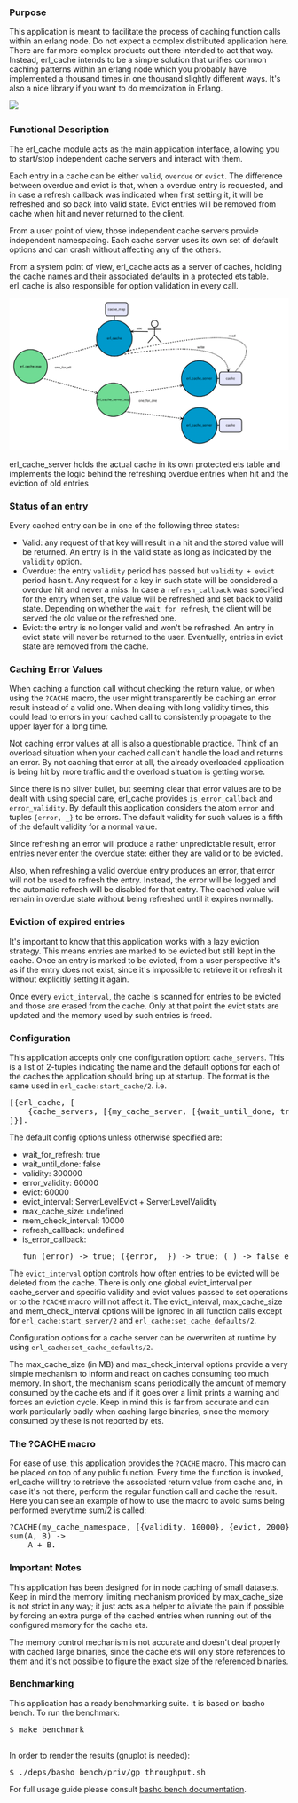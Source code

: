 <!---
@doc <!-- -->

<h3>Purpose</h3>

This application is meant to facilitate the process of caching function calls within an erlang node.
Do not expect a complex distributed application here. There are far more complex products out there
intended to act that way. Instead, erl_cache intends to be a simple solution that unifies common
caching patterns within an erlang node which you probably have implemented a thousand times in one
thousand slightly different ways. It's also a nice library if you want to do memoization in Erlang.

<a href="https://travis-ci.org/spilgames/erl-cache" target="_blank"><img src="https://travis-ci.org/spilgames/erl-cache.svg?branch=master"/></a>

<h3>Functional Description</h3>

The erl_cache module acts as the main application interface, allowing you to start/stop independent
cache servers and interact with them.

Each entry in a cache can be either <code>valid</code>, <code>overdue</code> or <code>evict</code>. The difference between overdue and
evict is that, when a overdue entry is requested, and in case a refresh callback was indicated
when first setting it, it will be refreshed and so back into valid state. Evict entries will be
removed from cache when hit and never returned to the client.

From a user point of view, those independent cache servers provide independent namespacing. Each
cache server uses its own set of default options and can crash without affecting any of the others.

From a system point of view, erl_cache acts as a server of caches, holding the cache names and their
associated defaults in a protected ets table. erl_cache is also responsible for option validation in
every call.

<img src="doc/images/erl_cache.png" style="max-height: 500px;"/>

erl_cache_server holds the actual cache in its own protected ets table and implements the logic
behind the refreshing overdue entries when hit and the eviction of old entries

<h3>Status of an entry</h3>

Every cached entry can be in one of the following three states:
<ul>
<li> Valid: any request of that key will result in a hit and the stored value will be returned. An
entry is in the valid state as long as indicated by the <code>validity</code> option.</li>
<li> Overdue: the entry <code>validity</code> period has passed but  <code>validity + evict</code>
period hasn't. Any request for a key in such state will be considered a overdue hit and never a miss.
In case a <code>refresh_callback</code> was specified for the entry when set, the value will be
refreshed and set back to valid state. Depending on whether the <code>wait_for_refresh</code>, the
client will be served the old value or the refreshed one.</li>
<li> Evict: the entry is no longer valid and won't be refreshed. An entry in evict state will never
be returned to the user. Eventually, entries in evict state are removed from the cache.</li>
</ul>

<h3>Caching Error Values</h3>

When caching a function call without checking the return value, or when using the <code>?CACHE</code> macro, the
user might transparently be caching an error result instead of a valid one. When dealing with long
validity times, this could lead to errors in your cached call to consistently propagate
to the upper layer for a long time.

Not caching error values at all is also a questionable practice. Think of an overload situation
when your cached call can't handle the load and returns an error. By not caching that error at all,
the already overloaded application is being hit by more traffic and the overload situation is
getting worse.

Since there is no silver bullet, but seeming clear that error values are to be dealt with using special
care, erl_cache provides <code>is_error_callback</code> and <code>error_validity</code>. By default
this application considers the atom <code>error</code> and tuples <code>{error, _}</code> to be
errors. The default validity for such values is a fifth of the default validity for a normal value.

Since refreshing an error will produce a rather unpredictable result, error entries never enter the
overdue state: either they are valid or to be evicted.

Also, when refreshing a valid overdue entry produces an error, that error will not be used to refresh
the entry. Instead, the error will be logged and the automatic refresh will be disabled for that
entry. The cached value will remain in overdue state without being refreshed until it expires
normally.

<h3>Eviction of expired entries</h3>

It's important to know that this application works with a lazy eviction strategy. This means entries
are marked to be evicted but still kept in the cache. Once an entry is marked to be evicted, from
a user perspective it's as if the entry does not exist, since it's impossible to retrieve it or refresh
it without explicitly setting it again.

Once every <code>evict_interval</code>, the cache is scanned for entries to be evicted and those
are erased from the cache. Only at that point the evict stats are updated and the memory used by
such entries is freed.

<h3>Configuration</h3>

This application accepts only one configuration option: <code>cache_servers</code>. This is a list of 2-tuples
indicating the name and the default options for each of the caches the application should bring
up at startup. The format is the same used in <code>erl_cache:start_cache/2</code>. i.e.

<pre>
[{erl_cache, [
    {cache_servers, [{my_cache_server, [{wait_until_done, true}, {validity, 5000}, {evict, 3000}]}]}
]}].
</pre>

The default config options unless otherwise specified are:
<ul>
<li>wait_for_refresh: true</li>
<li>wait_until_done: false</li>
<li>validity: 300000</li>
<li>error_validity: 60000</li>
<li>evict: 60000</li>
<li>evict_interval: ServerLevelEvict + ServerLevelValidity</li>
<li>max_cache_size: undefined</li>
<li>mem_check_interval: 10000</li>
<li>refresh_callback: undefined</li>
<li>is_error_callback: <pre>fun (error) -> true; ({error, _}) -> true; (_) -> false end</pre></li>
</ul>
The <code>evict_interval</code> option controls how often entries to be evicted will be deleted from
the cache. There is only one global evict_interval per cache_server and specific validity and evict
values passed to set operations or to the <code>?CACHE</code> macro will not affect it.
The evict_interval, max_cache_size and mem_check_interval options will be ignored in all function
calls except for <code>erl_cache:start_server/2</code> and <code>erl_cache:set_cache_defaults/2</code>.

Configuration options for a cache server can be overwriten at runtime by using
<code>erl_cache:set_cache_defaults/2</code>.

The max_cache_size (in MB) and max_check_interval options provide a very simple mechanism to inform and
react on caches consuming too much memory. In short, the mechanism scans periodically the amount of
memory consumed by the cache ets and if it goes over a limit prints a warning and forces an eviction
cycle. Keep in mind this is far from accurate and can work particularly badly when caching large
binaries, since the memory consumed by these is not reported by ets.

<h3>The ?CACHE macro</h3>

For ease of use, this application provides the <code>?CACHE</code> macro. This macro can be placed on top of
any public function. Every time the function is invoked, erl_cache will try to retrieve the associated
return value from cache and, in case it's not there, perform the regular function call and cache the
result. Here you can see an example of how to use the macro to avoid sums being performed everytime
sum/2 is called:

<pre>
?CACHE(my_cache_namespace, [{validity, 10000}, {evict, 2000}}]).
sum(A, B) ->
    A + B.
</pre>

<h3>Important Notes</h3>

This application has been designed for in node caching of small datasets. Keep in mind the
memory limiting mechanism provided by max_cache_size is not strict in any way; it just acts as
a helper to aliviate the pain if possible by forcing an extra purge of the cached entries when
running out of the configured memory for the cache ets.

The memory control mechanism is not accurate and doesn't deal properly with cached large binaries,
since the cache ets will only store references to them and it's not possible to figure the exact
size of the referenced binaries.

<h3>Benchmarking</h3>
This application has a ready benchmarking suite. It is based on basho bench. To
run the benchmark:

<pre>
$ make benchmark<br/>
</pre>

In order to render the results (gnuplot is needed):
<pre>
$ ./deps/basho_bench/priv/gp_throughput.sh
</pre>

For full usage guide please consult <a
href="http://docs.basho.com/riak/latest/ops/building/benchmarking/">basho bench
documentation</a>.
